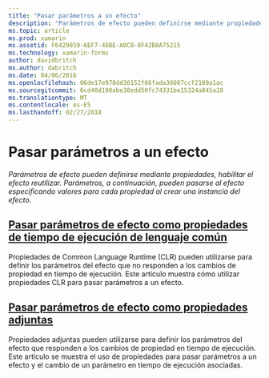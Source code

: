 ```yaml
---
title: "Pasar parámetros a un efecto"
description: "Parámetros de efecto pueden definirse mediante propiedades, habilitar el efecto reutilizar. Parámetros, a continuación, pueden pasarse al efecto especificando valores para cada propiedad al crear una instancia del efecto."
ms.topic: article
ms.prod: xamarin
ms.assetid: F6429859-6EF7-48BE-A0CB-8F42B8A75215
ms.technology: xamarin-forms
author: davidbritch
ms.author: dabritch
ms.date: 04/06/2016
ms.openlocfilehash: 06de17e978dd30152f66fada36007ccf2189a1ac
ms.sourcegitcommit: 6cd40d190abe38edd50fc74331be15324a845a28
ms.translationtype: MT
ms.contentlocale: es-ES
ms.lasthandoff: 02/27/2018
---
```

# <a name="passing-parameters-to-an-effect"></a>Pasar parámetros a un efecto

_Parámetros de efecto pueden definirse mediante propiedades, habilitar el efecto reutilizar. Parámetros, a continuación, pueden pasarse al efecto especificando valores para cada propiedad al crear una instancia del efecto._

## <a name="passing-effect-parameters-as-common-language-runtime-propertiesclr-propertiesmd"></a>[Pasar parámetros de efecto como propiedades de tiempo de ejecución de lenguaje común](clr-properties.md)

Propiedades de Common Language Runtime (CLR) pueden utilizarse para definir los parámetros del efecto que no responden a los cambios de propiedad en tiempo de ejecución. Este artículo muestra cómo utilizar propiedades CLR para pasar parámetros a un efecto.

## <a name="passing-effect-parameters-as-attached-propertiesattached-propertiesmd"></a>[Pasar parámetros de efecto como propiedades adjuntas](attached-properties.md)

Propiedades adjuntas pueden utilizarse para definir los parámetros del efecto que responden a los cambios de propiedad en tiempo de ejecución. Este artículo se muestra el uso de propiedades para pasar parámetros a un efecto y el cambio de un parámetro en tiempo de ejecución asociadas.

